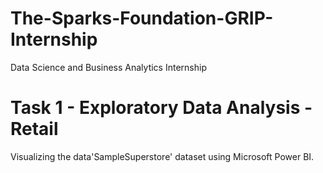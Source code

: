 # The-Sparks-Foundation-GRIP-Internship
 Data Science and Business Analytics Internship

# Task 1 - Exploratory Data Analysis - Retail
Visualizing the data'SampleSuperstore'  dataset using Microsoft Power BI.
